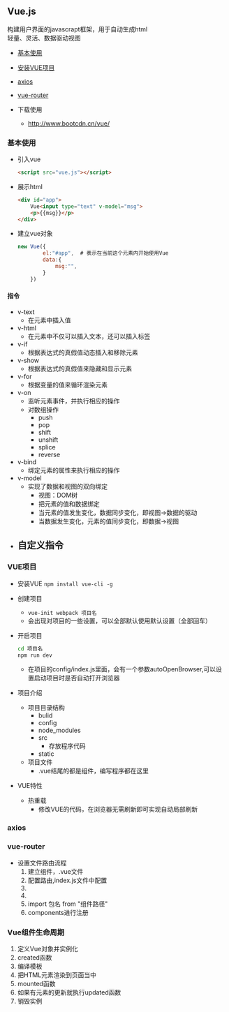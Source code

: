 ## Vue.js
构建用户界面的javascrapt框架，用于自动生成html       
轻量、灵活、数据驱动视图

- [基本使用](#1)
- [安装VUE项目](#2)
- [axios](#5)
- [vue-router](#6)

- 下载使用
	- http://www.bootcdn.cn/vue/

### <span id="1">基本使用</span>
- 引入vue

	```html
	<script src="vue.js"></script>
	```

- 展示html

	```html
	<div id="app">
	    Vue<input type="text" v-model="msg">
	    <p>{{msg}}</p>
	</div>
	```

- 建立vue对象

	```js
	new Vue({
	        el:"#app",	# 表示在当前这个元素内开始使用Vue
	        data:{
	            msg:"",
	        }
	    })
	```

#### 指令
- v-text
	- 在元素中插入值
- v-html
	- 在元素中不仅可以插入文本，还可以插入标签
- v-if
	- 根据表达式的真假值动态插入和移除元素
- v-show
	- 根据表达式的真假值来隐藏和显示元素
- v-for
	- 根据变量的值来循环渲染元素
- v-on
	- 监听元素事件，并执行相应的操作
	- 对数组操作
		- push
		- pop
		- shift
		- unshift
		- splice
		- reverse
- v-bind
	- 绑定元素的属性来执行相应的操作
- v-model
	- 实现了数据和视图的双向绑定
		- 视图：DOM树
		- 把元素的值和数据绑定
		- 当元素的值发生变化，数据同步变化，即视图->数据的驱动
		- 当数据发生变化，元素的值同步变化，即数据->视图
- 自定义指令
	- 

### <span id="2">VUE项目</span>
- 安装VUE
	`npm install vue-cli -g`
- 创建项目
	- `vue-init webpack 项目名`
	- 会出现对项目的一些设置，可以全部默认使用默认设置（全部回车）

- 开启项目

	```cmd
	cd 项目名
	npm run dev
	```
	- 在项目的config/index.js里面，会有一个参数autoOpenBrowser,可以设置启动项目时是否自动打开浏览器
- 项目介绍
	- 项目目录结构
		- bulid
		- config
		- node_modules
		- src
			- 存放程序代码
		- static
	- 项目文件
		- .vue结尾的都是组件，编写程序都在这里
- VUE特性
	- 热重载
		- 修改VUE的代码，在浏览器无需刷新即可实现自动局部刷新


### <span id="3">axios</span>


### vue-router
- 设置文件路由流程
	1. 建立组件，.vue文件
	2. 配置路由,index.js文件中配置
	3. <router-link></router-link>
	4. <router-viem></router-viem>
	5. import 包名 from "组件路径"
	6. components进行注册


### Vue组件生命周期
1. 定义Vue对象并实例化
2. created函数
3. 编译模板
4. 把HTML元素渲染到页面当中
5. mounted函数
6. 如果有元素的更新就执行updated函数
7. 销毁实例



